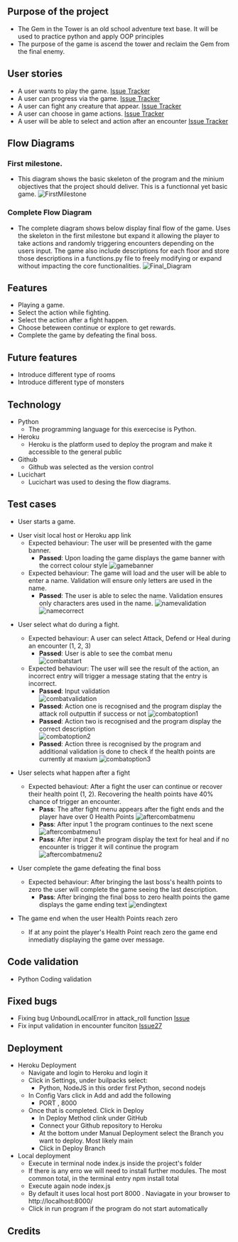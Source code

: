 ## Purpose of the project
* The Gem in the Tower is an old school adventure text base. It will be used to practice python and apply OOP principles
* The purpose of the game is ascend the tower and reclaim the Gem from the final enemy.
## User stories
* A user wants to play the game. [Issue Tracker](https://github.com/rfpotrero/The-Gem-in-the-Tower/labels/Main_Game%20_Fuction)
* A user can progress via the game. [Issue Tracker](https://github.com/rfpotrero/The-Gem-in-the-Tower/issues?q=is%3Aissue+label%3Agame_progress+)
* A user can fight any creature that appear. [Issue Tracker](https://github.com/rfpotrero/The-Gem-in-the-Tower/issues?q=is%3Aissue+label%3A%22Main+Fight+Loop%22+) 
* A user can choose in game actions. [Issue Tracker](https://github.com/rfpotrero/The-Gem-in-the-Tower/issues?q=is%3Aissue+label%3Ain_game_actions+)
* A user will be able to select and action after an encounter [Issue Tracker](https://github.com/rfpotrero/The-Gem-in-the-Tower/issues?q=is%3Aissue+label%3Ain_game_actions)
## Flow Diagrams
### First milestone.
* This diagram shows the basic skeleton of the program and the minium objectives that the project should deliver. This is a functionnal yet basic game.
![FirstMilestone](assets/images/first_milestone.png)
### Complete Flow Diagram
* The complete diagram shows below display final flow of the game. Uses the skeleton in the first milestone but expand it allowing the player to take actions and randomly triggering encounters depending on the users input. The game also include descriptions for each floor and store those descriptions in a functions.py file to freely modifying or expand without impacting the core functionalities.
![Final_Diagram](assets/images/complete_flow_diagram.png)
## Features
* Playing a game.
* Select the action while fighting. 
* Select the action after a fight happen.
* Choose beteween continue or explore to get rewards.
* Complete the game by defeating the final boss.
## Future features
* Introduce different type of rooms 
* Introduce different type of monsters
## Technology
* Python 
  - The programming language for this exercecise is Python.
* Heroku 
  - Heroku is the platform used to deploy the program and make it accessible to the general public
* Github
  - Github was selected as the version control 
* Lucichart
  - Lucichart was used to desing the flow diagrams.
## Test cases
* User starts a game. 
- User visit local host or Heroku app link
  - Expected behaviour: The user will be presented with the game banner. 
    - **Passed**: Upon loading the game displays the game banner with the correct colour style
    ![gamebanner](assets/images/test_cases/gamebanner.png)
  - Expected behaviour: The game will load and the user will be able to enter a name. Validation will ensure only letters are used in the name.
    - **Passed**: The user is able to selec the name. Validation ensures only characters ares used in the name. 
  ![namevalidation](assets/images/test_cases/namevalidation.png) ![namecorrect](assets/images/test_cases/namecorrect.png)
* User select what do during a fight. 
  - Expected behaviour: A user can select Attack, Defend or Heal during an encounter (1, 2, 3)
    - **Passed**: User is able to see the combat menu  
    ![combatstart](assets/images/test_cases/combatstart.png)
  - Expected behaviour: The user will see the result of the action, an incorrect entry will trigger a message stating that the entry is incorrect. 
    - **Passed**: Input validation  
    ![combatvalidation](assets/images/test_cases/combatvalidation.png)
    - **Passed**: Action one is recognised and the program display the attack roll outputtin if success or not
    ![combatoption1](assets/images/test_cases/combatoption1.png)
    - **Passed**: Action two is recognised and the program display the correct description  
    ![combatoption2](assets/images/test_cases/combatoption2.png)
    - **Passed**: Action three is recognised by the program and additional validation is done to check if the health points are currently at maxium 
    ![combatoption3](assets/images/test_cases/combatoption3.png)
    
* User selects what happen after a fight
  - Expected behaviout: After a fight the user can continue or recover their health point (1, 2). Recovering the health points have 40% chance of trigger an encounter.
    - **Pass**: The after fight menu appears after the fight ends and the player have over 0 Health Points
    ![aftercombatmenu](assets/images/test_cases/aftercombatmenu.png) 
    - **Pass**: After input 1 the program continues to the next scene
    ![aftercombatmenu1](assets/images/test_cases/aftercombatoption1.png)
    - **Pass**: After input 2 the program display the text for heal and if no encounter is trigger it will continue the program
    ![aftercombatmenu2](assets/images/test_cases/aftercombatmenu2.png)
* User complete the game defeating the final boss
  - Expected behaviour: After bringing the last boss's health points to zero the user will complete the game seeing the last description. 
    - **Pass**: After bringing the final boss to zero health points the game displays the game ending text
    ![endingtext](assets/images/test_cases/endingtext.png)
* The game end when the user Health Points reach zero
  - If at any point the player's Health Point reach zero the game end inmediatly displaying the game over message. 
## Code validation
* Python Coding validation
## Fixed bugs
* Fixing bug UnboundLocalError in attack_roll function [Issue](https://github.com/rfpotrero/The-Gem-in-the-Tower/issues/21)
* Fix input validation in encounter funciton [Issue27](https://github.com/rfpotrero/The-Gem-in-the-Tower/issues/27)
## Deployment
* Heroku Deployment 
  - Navigate and login to Heroku and login it 
  - Click in Settings, under builpacks select: 
    - Python, NodeJS in this order first Python, second nodejs 
  - In Config Vars click in Add and add the following
    - PORT , 8000
  - Once that is completed. Click in Deploy
    - In Deploy Method clink under GitHub 
    - Connect your Github repository to Heroku
    - At the bottom under Manual Deployment select the Branch you want to deploy. Most likely main
    - Click in Deploy Branch
* Local deployment
  - Execute in terminal node index.js inside the project's folder
  - If there is any erro we will need to install further modules. The most common total, in the terminal entry npm install total
  - Execute again node index.js 
  - By default it uses local host port 8000 . Naviagate in your browser to http://localhost:8000/ 
  - Click in run program if the program do not start automatically
## Credits
